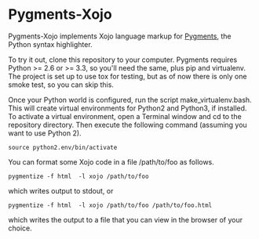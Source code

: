 # Pygments-Xojo

Pygments-Xojo implements Xojo language markup for [Pygments](http://pygments.org/), the 
Python syntax highlighter.

To try it out, clone this repository to your computer.  Pygments requires Python >= 2.6 or >= 3.3,
so you'll need the same, plus pip and virtualenv.  The project is set up to use tox for testing, 
but as of now there is only one smoke test, so you can skip this.

Once your Python world is configured, run the script make_virtualenv.bash.  This will create
virtual environments for Python2 and Python3, if installed.  To activate a virtual 
environment, open a Terminal window and cd to the repository directory.  Then execute the 
following command (assuming you want to use Python 2).

    source python2.env/bin/activate
    
You can format some Xojo code in a file /path/to/foo as follows.

    pygmentize -f html  -l xojo /path/to/foo
    
which writes output to stdout, or

    pygmentize -f html  -l xojo /path/to/foo /path/to/foo.html
    
which writes the output to a file that you can view in the browser of your choice.
